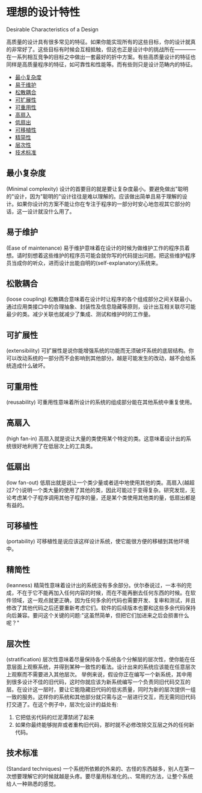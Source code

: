 # 理想的设计特性

Desirable Characteristics of a Design

高质量的设计具有很多常见的特征。如果你能实现所有的这些目标，你的设计就真的非常好了。这些目标有时候会互相抵触，但这也正是设计中的挑战所在————在一系列相互竞争的目标之中做出一套最好的折中方案。有些高质量设计的特征也同样是高质量程序的特征，如可靠性和性能等。而有些则只是设计范畴内的特征。

+ [最小复杂度](#最小复杂度)
+ [易于维护](#易于维护)
+ [松散耦合](#松散耦合)
+ [可扩展性](#可扩展性)
+ [可重用性](#可重用性)
+ [高扇入](#高扇入)
+ [低扇出](#低扇出)
+ [可移植性](#可移植性)
+ [精简性](#精简性)
+ [层次性](#层次性)
+ [技术标准](#技术标准)

## 最小复杂度
(Minimal complexity)
设计的首要目的就是要让复杂度最小。要避免做出"聪明的"设计，因为"聪明的"设计往往是难以理解的。应该做出简单且易于理解的设计。如果你设计的方案不能让你在专注于程序的一部分时安心地忽视其它部分的话，这一设计就没什么用了。

## 易于维护
(Ease of maintenance)
易于维护意味着在设计的时候为做维护工作的程序员着想。请时刻想着这些维护的程序员可能会就你写的代码提出问题。把这些维护程序员当成你的听众，进而设计出能自明的(self-explanatory)系统来。

## 松散耦合
(loose coupling)
松散耦合意味着在设计时让程序的各个组成部分之间关联最小。通过应用类接口中的合理抽象、封装性及信息隐藏等原则，设计出互相关联尽可能最少的类。减少关联也就减少了集成、测试和维护时的工作量。

## 可扩展性
(extensibility)
可扩展性是说你能增强系统的功能而无须破坏系统的底层结构。你可以改动系统的一部分而不会影响到其他部分。越是可能发生的改动，越不会给系统造成什么破坏。

## 可重用性
(reusability)
可重用性意味着所设计的系统的组成部分能在其他系统中重复使用。

## 高扇入
(high fan-in)
高扇入就是说让大量的类使用某个特定的类。这意味着设计出的系统很好地利用了在低层次上的工具类。

## 低扇出
(low fan-out)
低扇出就是说让一个类少量或者适中地使用其他的类。高扇入(越超过7个)说明一个类大量的使用了其他的类，因此可能过于变得复杂。研究发现，无论考虑某个子程序调用其他子程序的量，还是某个类使用其他类的量，低扇出都是有益的。

## 可移植性
(portability)
可移植性是说应该这样设计系统，使它能很方便的移植到其他环境中。

## 精简性
(leanness)
精简性意味着设计出的系统没有多余部分。伏尔泰说过，一本书的完成，不在于它不能再加入任何内容的时候，而在不能再删去任何东西的时候。在软件领域，这一观点就更正确，因为任何多余的代码也需要开发、复审和测试，并且修改了其他代码之后还要重新考虑它们。软件的后续版本也要和这些多余代码保持向后兼容。要问这个关键的问题:"这虽然简单，但把它们加进来之后会损害什么呢？"

## 层次性
(stratification)
层次性意味着尽量保持各个系统各个分解层的层次性，使你能在任意层面上观察系统，并得到某种一致性的看法。设计出来的系统应该能在任意层次上观察而不需要进入其他层次。
举例来说，假设你正在编写一个新系统，其中用到很多设计不佳的旧代码，这时你就应该为新系统编写一个负责同旧代码交互的层。在设计这一层时，要让它能隐藏旧代码的低劣质量，同时为新的层次提供一组一致的服务。这样你的系统和其他部分就只需与这一层进行交互，而无需同旧代码打交道了。在这个例子中，层次化设计的益处有:
1. 它把低劣代码的烂泥潭禁闭了起来
2. 如果你最终能够抛弃或者重构旧代码，那时就不必修改除交互层之外的任何新代码。

## 技术标准
(Standard techniques)
一个系统所依赖的外来的、古怪的东西越多，别人在第一次想要理解它的时候就越是头疼。要尽量用标准化的。、常用的方法，让整个系统给人一种熟悉的感觉。